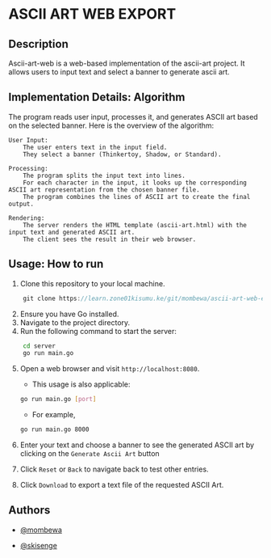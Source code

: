 # ASCII ART WEB EXPORT
## Description
Ascii-art-web is a web-based implementation of the ascii-art project. It allows users to input text and select a banner to generate ascii art.

## Implementation Details: Algorithm

The program reads user input, processes it, and generates ASCII art based on the selected banner. Here is the overview of the algorithm:

    User Input:
        The user enters text in the input field.
        They select a banner (Thinkertoy, Shadow, or Standard).

    Processing:
        The program splits the input text into lines.
        For each character in the input, it looks up the corresponding ASCII art representation from the chosen banner file.
        The program combines the lines of ASCII art to create the final output.

    Rendering:
        The server renders the HTML template (ascii-art.html) with the input text and generated ASCII art.
        The client sees the result in their web browser.

## Usage: How to run

1.  Clone this repository to your local machine.
```go
    git clone https://learn.zone01kisumu.ke/git/mombewa/ascii-art-web-export-file.git
```
2.  Ensure you have Go installed.
3.  Navigate to the project directory.
4.  Run the following command to start the server:
```bash
    cd server
    go run main.go
```
5.  Open a web browser and visit `http://localhost:8080`.
    - This usage is also applicable:
    ```bash
    go run main.go [port]
    ```
      
    - For example,
    ```bash
    go run main.go 8000
    ```
6.  Enter your text and choose a banner to see the generated ASCII art by clicking on the `Generate Ascii Art` button
7.  Click `Reset` or `Back` to navigate back to test other entries.
8. Click `Download` to export a text file of the requested ASCII Art.

## Authors
- [@mombewa](https://learn.zone01kisumu.ke/git/mombewa)

- [@skisenge](https://learn.zone01kisumu.ke/git/skisenge)